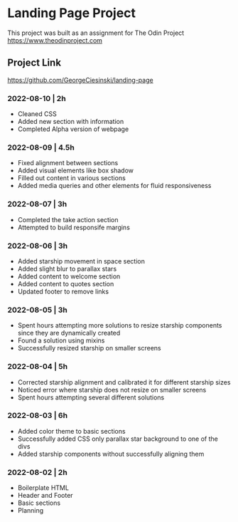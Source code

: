 # Landing Page Project

This project was built as an assignment for The Odin Project
https://www.theodinproject.com

## Project Link
https://github.com/GeorgeCiesinski/landing-page

### 2022-08-10 | 2h
- Cleaned CSS
- Added new section with information
- Completed Alpha version of webpage

### 2022-08-09 | 4.5h
- Fixed alignment between sections
- Added visual elements like box shadow
- Filled out content in various sections
- Added media queries and other elements for fluid responsiveness

### 2022-08-07 | 3h
- Completed the take action section
- Attempted to build responsife margins

### 2022-08-06 | 3h
- Added starship movement in space section
- Added slight blur to parallax stars
- Added content to welcome section
- Added content to quotes section
- Updated footer to remove links

### 2022-08-05 | 3h
- Spent hours attempting more solutions to resize starship components since they are dynamically created
- Found a solution using mixins
- Successfully resized starship on smaller screens

### 2022-08-04 | 5h
- Corrected starship alignment and calibrated it for different starship sizes
- Noticed error where starship does not resize on smaller screens
- Spent hours attempting several different solutions

### 2022-08-03 | 6h
- Added color theme to basic sections
- Successfully added CSS only parallax star background to one of the divs
- Added starship components without successfully aligning them

### 2022-08-02 | 2h
- Boilerplate HTML
- Header and Footer
- Basic sections
- Planning
